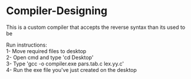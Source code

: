 # Compiler-Designing

This is a custom compiler that accepts the reverse syntax than its used to be

Run instructions: <br />
1- Move required files to desktop <br />
2- Open cmd and type 'cd Desktop' <br />
3- Type 'gcc -o compiler.exe pars.tab.c lex.yy.c' <br />
4- Run the exe file you've just created on the desktop <br />
